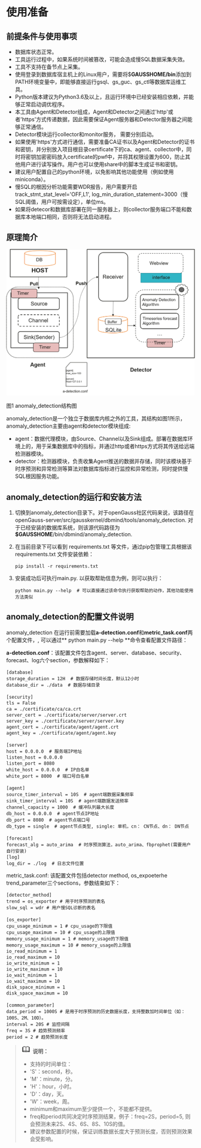 # 使用准备<a name="ZH-CN_TOPIC_0303986164"></a>

## 前提条件与使用事项<a name="zh-cn_topic_0283137591_section887921944913"></a>

-   数据库状态正常。
-   工具运行过程中，如果系统时间被篡改，可能会造成慢SQL数据采集失效。
-   工具不支持在备节点上采集。
-   使用登录到数据库宿主机上的Linux用户，需要将$**GAUSSHOME/bin**添加到PATH环境变量中，即能够直接运行gsql、gs\_guc、gs\_ctl等数据库运维工具。
-   Python版本建议为Python3.6及以上，且运行环境中已经安装相应依赖，并能够正常启动调优程序。
-   本工具由Agent和Detector组成，Agent和Detector之间通过'http'或者'https'方式传递数据，因此需要保证Agent服务器和Detector服务器之间能够正常通信。
-   Detector模块运行collector和monitor服务， 需要分别启动。
-   如果使用'https'方式进行通信，需要准备CA证书以及Agent和Detector的证书和密钥，并分别放入项目根目录certificate下的ca、agent、collector中，同时将密钥加密密码放入certificate的pwf中，并将其权限设置为600，防止其他用户进行读写操作。用户也可以使用share中的脚本生成证书和密钥。
-   建议用户配置自己的python环境，以免影响其他功能使用（例如使用miniconda）。
-   慢SQL的根因分析功能需要WDR报告，用户需要开启track\_stmt\_stat\_level='OFF,L1', log\_min\_duration\_statement=3000（慢SQL阈值，用户可按需设定），单位ms。
-   如果将detecor和数据库部署在同一服务器上，则collector服务端口不能和数据库本地端口相同，否则将无法启动进程。

## 原理简介<a name="zh-cn_topic_0283137591_section1767203555113"></a>

![](figures/图片16.png)

图1 anomaly\_detection结构图

anomaly\_detection是一个独立于数据库内核之外的工具，其结构如图1所示，anomaly\_detection主要由agent和detector模块组成:

-   agent：数据代理模块，由Source、Channel以及Sink组成。部署在数据库环境上的，用于采集数据库中的指标，并通过http或者https方式将其传送给远端检测器模块。
-   detector：检测器模块，负责收集Agent推送的数据并存储，同时该模块基于时序预测和异常检测等算法对数据库指标进行监控和异常检测，同时提供慢SQL根因服务功能。

## anomaly\_detection的运行和安装方法<a name="section7752113811419"></a>

1.  切换到anomaly\_detection目录下。对于openGauss社区代码来说，该路径在openGauss-server/src/gausskernel/dbmind/tools/anomaly\_detection. 对于已经安装的数据库系统，则该源代码路径为  **$GAUSSHOME**/bin/dbmind/anomaly\_detection.
2.  在当前目录下可以看到 requirements.txt 等文件，通过pip包管理工具根据该 requirements.txt 文件安装依赖：

    ```
    pip install -r requirements.txt
    ```

3.  安装成功后可执行main.py. 以获取帮助信息为例，则可以执行：

    ```
    python main.py --help  # 可以直接通过该命令执行获取帮助的动作，其他功能使用方法类似
    ```


## anomaly\_detection的配置文件说明<a name="section5892154973918"></a>

anomaly\_detection 在运行前需要加载**a-detection.conf**和**metric\_task.conf**两个配置文件，, 可以通过** python main.py  --help **命令查看配置文件路径：

**a-detection.conf**：该配置文件包含agent、server、database、security、forecast、log六个section，参数解释如下：

```
[database]
storage_duration = 12H  # 数据存储时间长度，默认12小时
database_dir = ./data  # 数据存储目录

[security]
tls = False
ca = ./certificate/ca/ca.crt
server_cert = ./certificate/server/server.crt
server_key = ./certificate/server/server.key
agent_cert = ./certificate/agent/agent.crt
agent_key = ./certificate/agent/agent.key

[server]
host = 0.0.0.0  # 服务端IP地址
listen_host = 0.0.0.0
listen_port = 8080
white_host = 0.0.0.0  # IP白名单
white_port = 8000  # 端口号白名单

[agent]
source_timer_interval = 10S  # agent端数据采集频率
sink_timer_interval = 10S  # agent端数据发送频率
channel_capacity = 1000  # 缓冲队列最大长度
db_host = 0.0.0.0  # agent节点IP地址
db_port = 8080  # agent节点端口号
db_type = single  # agent节点类型, single: 单机，cn： CN节点、dn： DN节点

[forecast]
forecast_alg = auto_arima  # 时序预测算法，auto_arima、fbprophet(需要用户自行安装)
[log]
log_dir = ./log  # 日志文件位置
```

metric\_task.conf: 该配置文件包括detector method, os\_expoeterhe trend\_parameter三个sections，参数结束如下：

```
[detector_method]
trend = os_exporter # 用于时序预测的表名
slow_sql = wdr # 用户慢SQL诊断的表名

[os_exporter]
cpu_usage_minimum = 1 # cpu_usage的下限值
cpu_usage_maximum = 10 # cpu_usage的上限值
memory_usage_minimum = 1 # memory_usage的下限值
memory_usage_maximum = 10 # memory_usage的上限值
io_read_minimum = 1
io_read_maximum = 10
io_write_minimum = 1
io_write_maximum = 10
io_wait_minimum = 1
io_wait_maximum = 10
disk_space_minimum = 1
disk_space_maximum = 10

[common_parameter]
data_period = 1000S # 是用于时序预测的历史数据长度，支持整数加时间单位（如：100S、2M、10D）。
interval = 20S # 监控间隔
freq = 3S # 趋势预测频率
period = 2 # 趋势预测长度
```

>![](public_sys-resources/icon-note.gif) **说明：** 
>-   支持的时间单位：
>    -   'S'：second，秒。
>    -   'M'：minute，分。
>    -   'H'：hour，小时。
>    -   'D'：day，天。
>    -   'W'：week，周。
>-   minimum和maximum至少提供一个，不能都不提供。
>-   freq和period共同决定时序预测结果，例子：freq=2S，period=5, 则会预测未来2S、4S、6S、8S、10S的值。
>-   建议参数配置的时候，保证训练数据长度大于预测长度，否则预测效果会受影响。

